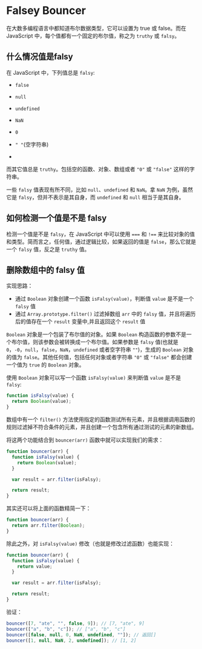 Falsey Bouncer
===

在大数多编程语言中都知道布尔数据类型，它可以设置为 true 或 false。而在 JavaScript 中，每个值都有一个固定的布尔值，称之为 `truthy` 或 `falsy`。

## 什么情况值是falsy

在 JavaScript 中，下列值总是 `falsy`:

* `false`
* `null`
* `undefined`
* `NaN`
* `0`
* `" "`(空字符串)

*
而其它值总是 `truthy`。包括空的函数、对象、数组或者 `"0"` 或 `"false"` 这样的字符串。

一些 `falsy` 值表现有所不同，比如 `null`、`undefined` 和 `NaN`。拿 `NaN` 为例，虽然它是 `falsy`，但并不表示是其自身，而 `undefined` 和 `null` 相当于是其自身。

## 如何检测一个值是不是 falsy

检测一个值是不是 `falsy`，在 JavaScript 中可以使用 `===` 和 `!==` 来比较对象的值和类型。简而言之，任何值，通过逻辑比较，如果返回的值是 `false`，那么它就是一个 `falsy` 值，反之是 `truthy` 值。

## 删除数组中的 falsy 值

实现思路：

* 通过 `Boolean` 对象创建一个函数 `isFalsy(value)`，判断值 `value` 是不是一个 `falsy` 值
* 通过 `Array.prototype.filter()` 过滤掉数组 `arr` 中的 `falsy` 值，并且将遍历后的值存在一个 `result` 变量中,并且返回这个 `result` 值

`Boolean` 对象是一个包装了布尔值的对象。如果 `Boolean` 构造函数的参数不是一个布尔值，则该参数会被转换成一个布尔值。如果参数是 `falsy` 值(也就是 `0`，`-0`，`null`，`false`，`NaN`，`undefined` 或者空字符串 `""`)，生成的 `Boolean` 对象的值为 `false`。其他任何值，包括任何对象或者字符串 `"0"` 或 `"false"` 都会创建一个值为 `true` 的 `Boolean` 对象。

使用 `Boolean` 对象可以写一个函数 `isFalsy(value)` 来判断值 `value` 是不是 `falsy`:

```js
function isFalsy(value) {
  return Boolean(value);
}
```

数组中有一个 `filter()` 方法使用指定的函数测试所有元素，并且根据调用函数的规则过滤掉不符合条件的元素，并且创建一个包含所有通过测试的元素的新数组。

将这两个功能结合到 `bouncer(arr)` 函数中就可以实现我们的需求：

```js
function bouncer(arr) {
  function isFalsy(value) {
    return Boolean(value);
  }

  var result = arr.filter(isFalsy);

  return result;
}
```

其实还可以将上面的函数精简一下：

```js
function bouncer(arr) {
  return arr.filter(Boolean);
}
```

除此之外，对 `isFalsy(value)` 修改（也就是修改过滤函数）也能实现：

```js
function bouncer(arr) {
  function isFalsy(value) {
    return value;
  }

  var result = arr.filter(isFalsy);

  return result;
}
```

验证：

```js
bouncer([7, "ate", "", false, 9]); // [7, "ate", 9]
bouncer(["a", "b", "c"]); // ["a", "b", "c"]
bouncer([false, null, 0, NaN, undefined, ""]); // 返回[]
bouncer([1, null, NaN, 2, undefined]); // [1, 2]
```
